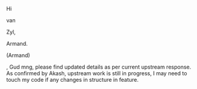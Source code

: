 Hi ⁠

van

 

Zyl,

 

Armand.

 

(Armand)

, Gud mng, please find updated details as per current upstream response. As confirmed by Akash, upstream work is still in progress, I may need to touch my code if any changes in structure in feature.
